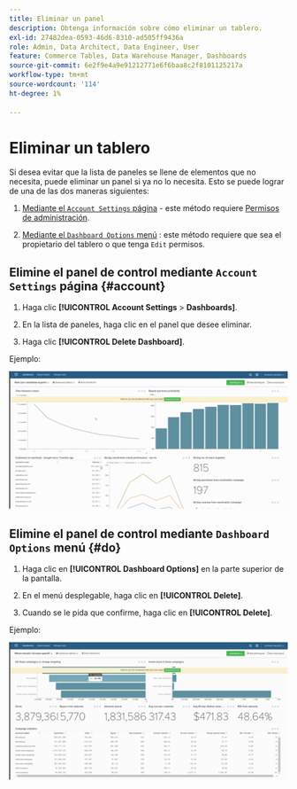 ```yaml
---
title: Eliminar un panel
description: Obtenga información sobre cómo eliminar un tablero.
exl-id: 27482dea-0593-46d6-8310-ad505ff9436a
role: Admin, Data Architect, Data Engineer, User
feature: Commerce Tables, Data Warehouse Manager, Dashboards
source-git-commit: 6e2f9e4a9e91212771e6f6baa8c2f8101125217a
workflow-type: tm+mt
source-wordcount: '114'
ht-degree: 1%

---
```


# Eliminar un tablero

Si desea evitar que la lista de paneles se llene de elementos que no necesita, puede eliminar un panel si ya no lo necesita. Esto se puede lograr de una de las dos maneras siguientes:

1. [Mediante el `Account Settings` página](#account) - este método requiere [Permisos de administración](../../administrator/user-management/user-management.md).

1. [Mediante el `Dashboard Options` menú](#do) : este método requiere que sea el propietario del tablero o que tenga `Edit` permisos.

## Elimine el panel de control mediante `Account Settings` página {#account}

1. Haga clic **[!UICONTROL Account Settings** > **Dashboards]**.

1. En la lista de paneles, haga clic en el panel que desee eliminar.

1. Haga clic **[!UICONTROL Delete Dashboard]**.

Ejemplo:

![eliminar tablero](../../assets/deleting_dash.gif)<!--{: width="703" height="346"}-->

## Elimine el panel de control mediante `Dashboard Options` menú {#do}

1. Haga clic en **[!UICONTROL Dashboard Options]** en la parte superior de la pantalla.

1. En el menú desplegable, haga clic en **[!UICONTROL Delete]**.

1. Cuando se le pida que confirme, haga clic en **[!UICONTROL Delete]**.

Ejemplo:

![eliminar tablero](../../assets/deleting_dash_2.gif)<!--{: width="703" height="347"}-->
